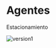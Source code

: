 # Agentes
Estacionamiento 


![version1](https://user-images.githubusercontent.com/58484877/143356127-8daaabce-e2c2-4a28-945c-8577499d4b87.PNG)
